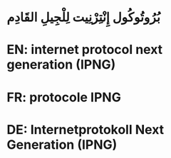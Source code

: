 # بُرُوتُوكُول إِنْتِرْنِيت لِلْجِيلِ القَادِم

# EN: internet protocol next generation (IPNG)

# FR: protocole IPNG

# DE: Internetprotokoll Next Generation (IPNG)
